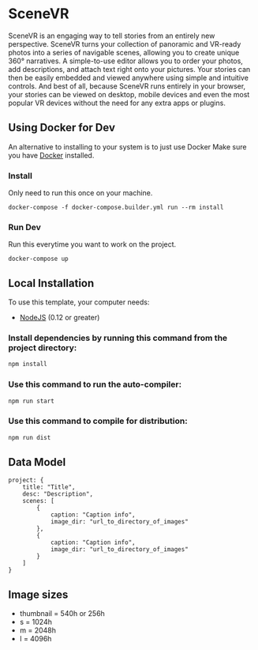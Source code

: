 # SceneVR
SceneVR is an engaging way to tell stories from an entirely new perspective. SceneVR turns your collection of panoramic and VR-ready photos into a series of navigable scenes, allowing you to create unique 360° narratives. A simple-to-use editor allows you to order your photos, add descriptions, and attach text right onto your pictures. Your stories can then be easily embedded and viewed anywhere using simple and intuitive controls. And best of all, because SceneVR runs entirely in your browser, your stories can be viewed on desktop, mobile devices and even the most popular VR devices without the need for any extra apps or plugins.


## Using Docker for Dev
An alternative to installing to your system is to just use Docker
Make sure you have [Docker](https://www.docker.com/products/docker-desktop) installed.

### Install 
Only need to run this once on your machine.
```
docker-compose -f docker-compose.builder.yml run --rm install
```

### Run Dev
Run this everytime you want to work on the project.
```
docker-compose up
```

## Local Installation

To use this template, your computer needs:

- [NodeJS](https://nodejs.org/en/) (0.12 or greater)

### Install dependencies by running this command from the project directory:
```bash
npm install
```

### Use this command to run the auto-compiler:
```bash
npm run start
```

### Use this command to compile for distribution:
```bash
npm run dist
```

## Data Model
```
project: {
    title: "Title",
    desc: "Description",
    scenes: [
        {
            caption: "Caption info",
            image_dir: "url_to_directory_of_images"
        },
        {
            caption: "Caption info",
            image_dir: "url_to_directory_of_images"
        }
    ]
}
```

## Image sizes
* thumbnail = 540h or 256h
* s = 1024h
* m = 2048h
* l = 4096h
